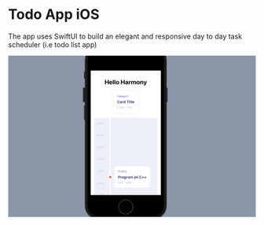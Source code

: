 # Todo App iOS

The app uses SwiftUI to build an elegant and responsive day to day
task scheduler (i.e todo list app)

![](app-image.png)